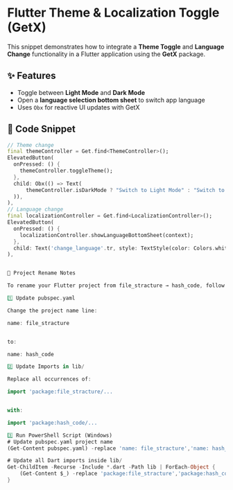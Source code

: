 # Flutter Theme & Localization Toggle (GetX)

This snippet demonstrates how to integrate a **Theme Toggle** and **Language Change** functionality in a Flutter application using the **GetX** package.

## ✨ Features
- Toggle between **Light Mode** and **Dark Mode**
- Open a **language selection bottom sheet** to switch app language
- Uses `Obx` for reactive UI updates with GetX

## 🧩 Code Snippet

```dart
// Theme change
final themeController = Get.find<ThemeController>();
ElevatedButton(
  onPressed: () {
    themeController.toggleTheme();
  },
  child: Obx(() => Text(
      themeController.isDarkMode ? "Switch to Light Mode" : "Switch to Dark Mode"
  )),
),
// Language change
final localizationController = Get.find<LocalizationController>();
ElevatedButton(
  onPressed: () {
    localizationController.showLanguageBottomSheet(context);
  },
  child: Text('change_language'.tr, style: TextStyle(color: Colors.white)),
),


🔄 Project Rename Notes

To rename your Flutter project from file_stracture → hash_code, follow these steps:

1️⃣ Update pubspec.yaml

Change the project name line:

name: file_stracture


to:

name: hash_code

2️⃣ Update Imports in lib/

Replace all occurrences of:

import 'package:file_stracture/...


with:

import 'package:hash_code/...

3️⃣ Run PowerShell Script (Windows)
# Update pubspec.yaml project name
(Get-Content pubspec.yaml) -replace 'name: file_stracture','name: hash_code' | Set-Content pubspec.yaml

# Update all Dart imports inside lib/
Get-ChildItem -Recurse -Include *.dart -Path lib | ForEach-Object {
    (Get-Content $_) -replace 'package:file_stracture','package:hash_code' | Set-Content $_
}